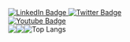 <div>
  <div style="width: 50%;">
    <a href="https://www.linkedin.com/in/eugeek">
      <img src="https://img.shields.io/badge/LinkedIn-blue?logo=linkedin&logoColor=white" alt="LinkedIn Badge"/>
    </a>
    <a href="https://eugeek.dev">
      <img src="https://img.shields.io/website?url=https%3A%2F%2Feugeneward.me" alt="Twitter Badge"/>
    </a>
    <a href="https://github.com/eugeek">
      <img src="https://img.shields.io/github/followers/eugeek" alt="Youtube Badge"/>
    </a>
  </div>
  
</div>
<div style="display: flex;">
   <img src='https://github-readme-stats.vercel.app/api?username=eugeek&show_icons=true&theme=dracula' />
   <img  src='https://github-readme-streak-stats.herokuapp.com/?user=eugeek&theme=dracula' />
   <img src="https://github-readme-stats.vercel.app/api/top-langs/?username=eugeek&theme=dracula&langs_count=10&layout=donut" alt="Top Langs"/>
</div>
